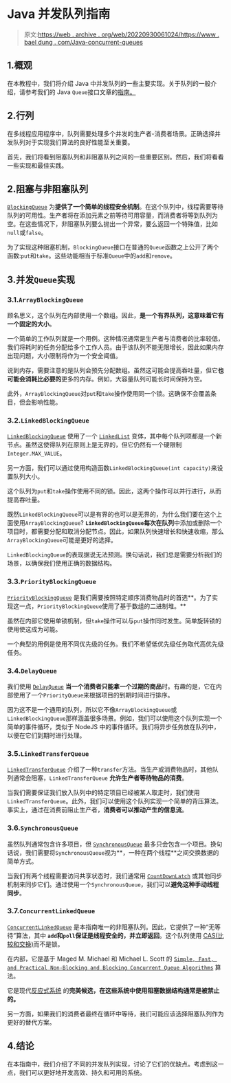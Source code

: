 # Java 并发队列指南

> 原文:[https://web . archive . org/web/20220930061024/https://www . bael dung . com/Java-concurrent-queues](https://web.archive.org/web/20220930061024/https://www.baeldung.com/java-concurrent-queues)

## 1.概观

在本教程中，我们将介绍 Java 中并发队列的一些主要实现。关于队列的一般介绍，请参考我们的 Java `Queue`接口文章的[指南。](/web/20220824135537/https://www.baeldung.com/java-queue)

## 2.行列

在多线程应用程序中，队列需要处理多个并发的生产者-消费者场景。正确选择并发队列对于实现我们算法的良好性能至关重要。

首先，我们将看到阻塞队列和非阻塞队列之间的一些重要区别。然后，我们将看看一些实现和最佳实践。

## 2.阻塞与非阻塞队列

[`BlockingQueue`](/web/20220824135537/https://www.baeldung.com/java-blocking-queue) 为**提供了一个简单的线程安全机制**。在这个队列中，线程需要等待队列的可用性。生产者将在添加元素之前等待可用容量，而消费者将等到队列为空。在这些情况下，非阻塞队列要么抛出一个异常，要么返回一个特殊值，比如`null`或`false`。

为了实现这种阻塞机制，`BlockingQueue`接口在普通的`Queue`函数之上公开了两个函数:`put`和`take`。这些功能相当于标准`Queue`中的`add`和`remove`。

## 3.并发`Queue`实现

### 3.1.`ArrayBlockingQueue`

顾名思义，这个队列在内部使用一个数组。因此，**是一个有界队列，这意味着它有一个固定的大小**。

一个简单的工作队列就是一个用例。这种情况通常是生产者与消费者的比率较低，我们将耗时的任务分配给多个工作人员。由于该队列不能无限增长，因此如果内存出现问题，大小限制将作为一个安全阈值。

说到内存，需要注意的是队列会预先分配数组。虽然这可能会提高吞吐量，但它**也可能会消耗比必要的**更多的内存。例如，大容量队列可能长时间保持为空。

此外，`ArrayBlockingQueue`对`put`和`take`操作使用同一个锁。这确保不会覆盖条目，但会影响性能。

### 3.2.`LinkedBlockingQueue`

[`LinkedBlockingQueue`](/web/20220824135537/https://www.baeldung.com/java-queue-linkedblocking-concurrentlinked#linkedblockingqueue) 使用了一个 [`LinkedList`](/web/20220824135537/https://www.baeldung.com/java-linkedlist) 变体，其中每个队列项都是一个新节点。虽然这使得队列在原则上是无界的，但它仍然有一个硬限制`Integer.MAX_VALUE`。

另一方面，我们可以通过使用构造函数`LinkedBlockingQueue(int capacity)`来设置队列大小。

这个队列为`put`和`take`操作使用不同的锁。因此，这两个操作可以并行进行，从而提高吞吐量。

既然`LinkedBlockingQueue`可以是有界的也可以是无界的，为什么我们要在这个上面使用`ArrayBlockingQueue`? **`LinkedBlockingQueue`每次在队列**中添加或删除一个项目时，都需要分配和取消分配节点。因此，如果队列快速增长和快速收缩，那么`ArrayBlockingQueue`可能是更好的选择。

`LinkedBlockingQueue`的表现据说无法预测。换句话说，我们总是需要分析我们的场景，以确保我们使用正确的数据结构。

### 3.3.`PriorityBlockingQueue`

[`PriorityBlockingQueue`](/web/20220824135537/https://www.baeldung.com/java-priority-blocking-queue) 是我们需要按照特定顺序消费物品时的首选**。为了实现这一点，`PriorityBlockingQueue`使用了基于数组的二进制堆。**

虽然在内部它使用单锁机制，但`take`操作可以与`put`操作同时发生。简单旋转锁的使用使这成为可能。

一个典型的用例是使用不同优先级的任务。我们不希望低优先级任务取代高优先级任务。

### 3.4.`DelayQueue`

我们使用 [`DelayQueue`](/web/20220824135537/https://www.baeldung.com/java-delay-queue) **当一个消费者只能拿一个过期的商品**时。有趣的是，它在内部使用了一个`PriorityQueue`来根据项目的到期时间进行排序。

因为这不是一个通用的队列，所以它不像`ArrayBlockingQueue`或`LinkedBlockingQueue`那样涵盖很多场景。例如，我们可以使用这个队列实现一个简单的事件循环，类似于 NodeJS 中的事件循环。我们将异步任务放在队列中，以便在它们到期时进行处理。

### 3.5.`LinkedTransferQueue`

[`LinkedTransferQueue`](/web/20220824135537/https://www.baeldung.com/java-transfer-queue) 介绍了一种`transfer`方法。当生产或消费物品时，其他队列通常会阻塞，`LinkedTransferQueue` **允许生产者等待物品的消费**。

当我们需要保证我们放入队列中的特定项目已经被某人取走时，我们使用`LinkedTransferQueue`。此外，我们可以使用这个队列实现一个简单的背压算法。事实上，通过在消费前阻止生产者，**消费者可以推动产生的信息流**。

### 3.6.`SynchronousQueue`

虽然队列通常包含许多项目，但 [`SynchronousQueue`](/web/20220824135537/https://www.baeldung.com/java-synchronous-queue) 最多只会包含一个项目。换句话说，我们需要将`SynchronousQueue`视为**，一种在两个线程**之间交换数据的简单方式。

当我们有两个线程需要访问共享状态时，我们通常用 [`CountDownLatch`](/web/20220824135537/https://www.baeldung.com/java-countdown-latch) 或其他同步机制来同步它们。通过使用一个`SynchronousQueue`，我们可以**避免这种手动线程同步**。

### 3.7.`ConcurrentLinkedQueue`

[`ConcurrentLinkedQueue`](/web/20220824135537/https://www.baeldung.com/java-queue-linkedblocking-concurrentlinked#concurrentlinkedqueue) 是本指南唯一的非阻塞队列。因此，它提供了一种“无等待”算法，其中 **`add`和`poll`保证是线程安全的，并立即返回**。这个队列使用 [CAS(比较和交换)](/web/20220824135537/https://www.baeldung.com/lock-free-programming)而不是锁。

在内部，它是基于 Maged M. Michael 和 Michael L. Scott 的 [`Simple, Fast, and Practical Non-Blocking and Blocking Concurrent Queue Algorithms`](https://web.archive.org/web/20220824135537/https://www.cs.rochester.edu/u/scott/papers/1996_PODC_queues.pdf) 算法。

它是现代[反应式系统](/web/20220824135537/https://www.baeldung.com/java-reactive-systems) 的**完美候选，在这些系统中使用阻塞数据结构通常是被禁止的。**

另一方面，如果我们的消费者最终在循环中等待，我们可能应该选择阻塞队列作为更好的替代方案。

## 4.结论

在本指南中，我们介绍了不同的并发队列实现，讨论了它们的优缺点。考虑到这一点，我们可以更好地开发高效、持久和可用的系统。